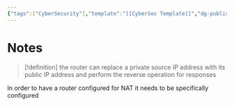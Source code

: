 ```yaml
---
{"tags":["CyberSecurity"],"template":"[[CyberSec Template]]","dg-publish":true,"permalink":"/600-coding/security/notes/cybersec-nat/","dgPassFrontmatter":true}
---
```



# Notes
> [!definition] 
> the router can replace a private source IP address with its public IP address and perform the reverse operation for responses

In order to have a router configured for NAT it needs to be specifically configured
